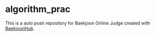 # algorithm_prac
This is a auto push repository for Baekjoon Online Judge created with [BaekjoonHub](https://github.com/BaekjoonHub/BaekjoonHub).
